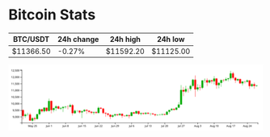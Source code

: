 # Bitcoin Stats

BTC/USDT|24h change|24h high|24h low|
|---|---|---|---|
|$11366.50|-0.27%|$11592.20|$11125.00|

<img src="./chart.svg">
